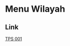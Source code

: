 # Menu Wilayah

## Link

[TPS 001](https://github.com/gigit-pemilu/pemilu-2024-62-kalimantan-tengah/tree/main/pileg-dpr/hitung-suara/sub/62-kalimantan-tengah/sub/10-gunung-mas/sub/09-miri-manasa/sub/2001-tumbang-siruk/sub/001-tps)

